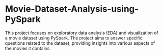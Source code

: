 # Movie-Dataset-Analysis-using-PySpark
This project focuses on exploratory data analysis (EDA) and visualization of a movie dataset using PySpark. The project aims to answer specific questions related to the dataset, providing insights into various aspects of the movies it contains.
